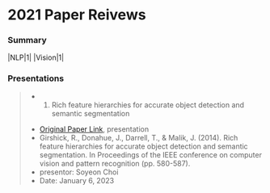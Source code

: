 # 2021 Paper Reivews   

### Summary   
|NLP|1|
|Vision|1|

### Presentations
> * 01. Rich feature hierarchies for accurate object detection and semantic segmentation   
  > + [Original Paper Link](https://arxiv.org/abs/1311.2524), presentation   
  > + Girshick, R., Donahue, J., Darrell, T., & Malik, J. (2014). Rich feature hierarchies for accurate object detection and semantic segmentation. In Proceedings of the IEEE conference on computer vision and pattern recognition (pp. 580-587).
  > + presentor: Soyeon Choi   
  > + Date: January 6, 2023
